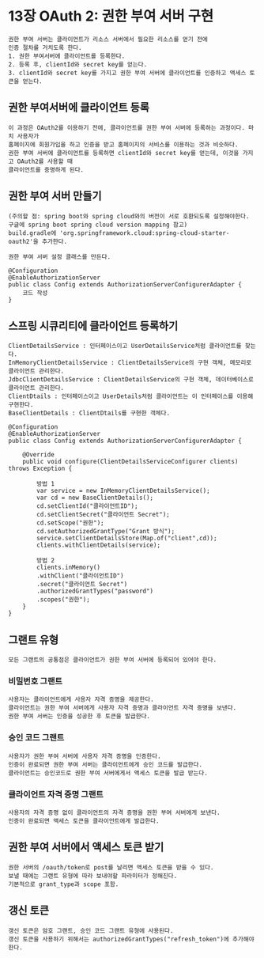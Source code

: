 # 13장 OAuth 2: 권한 부여 서버 구현

    권한 부여 서버는 클라이언트가 리소스 서버에서 필요한 리소스를 얻기 전에 
    인증 절차를 거치도록 한다.
    1. 권한 부여서버에 클라이언트를 등록한다.
    2. 등록 후, clientId와 secret key를 얻는다.
    3. clientId와 secret key를 가지고 권한 부여 서버에 클라이언트를 인증하고 액세스 토큰을 얻는다.
    
## 권한 부여서버에 클라이언트 등록

    이 과정은 OAuth2를 이용하기 전에, 클라이언트를 권한 부여 서버에 등록하는 과정이다. 마치 사용자가
    홈페이지에 회원가입을 하고 인증을 받고 홈페이지의 서비스를 이용하는 것과 비슷하다.
    권한 부여 서버에 클라이언트를 등록하면 clientId와 secret key를 얻는데, 이것을 가지고 OAuth2를 사용할 때
    클라이언트를 증명하게 된다.

## 권한 부여 서버 만들기

    (주의할 점: spring boot와 spring cloud와의 버전이 서로 호환되도록 설정해야한다. 
    구글에 spring boot spring cloud version mapping 참고)
    build.gradle에 'org.springframework.cloud:spring-cloud-starter-oauth2'을 추가한다.
    
    권한 부여 서버 설정 클래스를 만든다.

    @Configuration
    @EnableAuthorizationServer
    public class Config extends AuthorizationServerConfigurerAdapter {
        코드 작성
    }

## 스프링 시큐리티에 클라이언트 등록하기
    
    ClientDetailsService : 인터페이스이고 UserDetailsService처럼 클라이언트를 찾는다.
    InMemoryClientDetailsService : ClientDetailsService의 구현 객체, 메모리로 클라이언트 관리한다.
    JdbcClientDetailsService : ClientDetailsService의 구현 객체, 데이터베이스로 클라이언트 관리한다.
    ClientDtails : 인터페이스이고 UserDetails처럼 클라이언트는 이 인터페이스를 이용해 구현한다.
    BaseClientDetails : ClientDtails를 구현한 객체다.
    
    @Configuration
    @EnableAuthorizationServer
    public class Config extends AuthorizationServerConfigurerAdapter {
        
        @Override
        public void configure(ClientDetailsServiceConfigurer clients) throws Exception {

            방법 1
            var service = new InMemoryClientDetailsService();
            var cd = new BaseClientDetails();
            cd.setClientId("클라이언트ID");
            cd.setClientSecret("클라이언트 Secret");
            cd.setScope("권한");
            cd.setAuthorizedGrantType("Grant 방식");
            service.setClientDetailsStore(Map.of("client",cd));
            clients.withClientDetails(service);
            
            방법 2
            clients.inMemory()
            .withClient("클라이언트ID")
            .secret("클라이언트 Secret")
            .authorizedGrantTypes("password")
            .scopes("권한");
        }
    }

## 그랜트 유형
    
    모든 그랜트의 공통점은 클라이언트가 권한 부여 서버에 등록되어 있어야 한다.

### 비밀번호 그랜트

    사용자는 클라이언트에게 사용자 자격 증명을 제공한다.
    클라이언트는 권한 부여 서버에게 사용자 자격 증명과 클라이언트 자격 증명을 보낸다.
    권한 부여 서버는 인증을 성공한 후 토큰을 발급한다.

### 승인 코드 그랜트
    
    사용자가 권한 부여 서버에 사용자 자격 증명을 인증한다.
    인증이 완료되면 권한 부여 서버는 클라이언트에게 승인 코드를 발급한다.
    클라이언트는 승인코드로 권한 부여 서버에게서 액세스 토큰을 발급 받는다.

### 클라이언트 자격 증명 그랜트
    
    사용자의 자격 증명 없이 클라이언트의 자격 증명을 권한 부여 서버에게 보낸다.
    인증이 완료되면 액세스 토큰을 클라이언트에게 발급한다.
    

## 권한 부여 서버에서 액세스 토큰 받기
    
    권한 서버의 /oauth/token로 post를 날리면 액세스 토큰을 받을 수 있다.
    보낼 때에는 그랜트 유형에 따라 보내야할 파라미터가 정해진다.
    기본적으로 grant_type과 scope 포함.

## 갱신 토큰
    
    갱신 토큰은 암호 그랜트, 승인 코드 그랜트 유형에 사용된다.
    갱신 토큰을 사용하기 위해서는 authorizedGrantTypes("refresh_token")에 추가해야 한다.